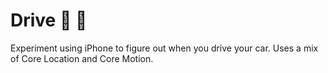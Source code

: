 # Drive :car: :iphone:
Experiment using iPhone to figure out when you drive your car. Uses a mix of Core Location and Core Motion.
